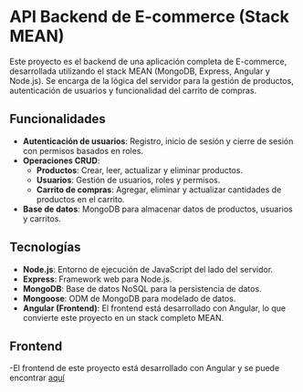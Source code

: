 # API Backend de E-commerce (Stack MEAN)
Este proyecto es el backend de una aplicación completa de E-commerce, desarrollada utilizando el stack MEAN (MongoDB, Express, Angular y Node.js). Se encarga de la lógica del servidor para la gestión de productos, autenticación de usuarios y funcionalidad del carrito de compras.

## Funcionalidades
- **Autenticación de usuarios**: Registro, inicio de sesión y cierre de sesión con permisos basados en roles.
- **Operaciones CRUD**:
  - **Productos**: Crear, leer, actualizar y eliminar productos.
  - **Usuarios**: Gestión de usuarios, roles y permisos.
  - **Carrito de compras**: Agregar, eliminar y actualizar cantidades de productos en el carrito.
- **Base de datos**: MongoDB para almacenar datos de productos, usuarios y carritos.

## Tecnologías
- **Node.js**: Entorno de ejecución de JavaScript del lado del servidor.
- **Express**: Framework web para Node.js.
- **MongoDB**: Base de datos NoSQL para la persistencia de datos.
- **Mongoose**: ODM de MongoDB para modelado de datos.
- **Angular (Frontend)**: El frontend está desarrollado con Angular, lo que convierte este proyecto en un stack completo MEAN.

## Frontend
-El frontend de este proyecto está desarrollado con Angular y se puede encontrar [aquí](https://github.com/FernandezFederico/ecommerce-frontend_angular)

